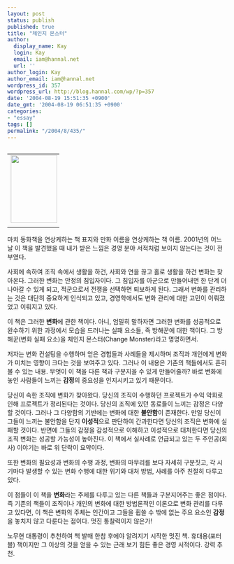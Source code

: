 ```yaml
---
layout: post
status: publish
published: true
title: "체인지 몬스터"
author:
  display_name: Kay
  login: Kay
  email: iam@hannal.net
  url: ''
author_login: Kay
author_email: iam@hannal.net
wordpress_id: 357
wordpress_url: http://blog.hannal.com/wp/?p=357
date: '2004-08-19 15:51:35 +0900'
date_gmt: '2004-08-19 06:51:35 +0900'
categories:
- "essay"
tags: []
permalink: "/2004/8/435/"
---
```

<table align="left">
<tr>
<td style="padding-right:5"><center><img src="http://blog.hannal.com/tt-attach/0819/040819153116269019/575541.jpg" width="106" height="155"></center></td>
</tr>
<tr>
<td class="centerphoto"> </td>
</tr>
</table>
<p>마치 동화책을 연상케하는 책 표지와 만화 이름을 연상케하는 책 이름. 2001년의 어느 날 이 책을 발견했을 때 내가 받은 느낌은 경영 분야 서적처럼 보이지 않는다는 것이 전부였다.</p>
<p>사회에 속하여 조직 속에서 생활을 하건, 사회와 연을 끊고 홀로 생활을 하건 변화는 찾아온다. 그러한 변화는 안정의 침입자이다. 그 침입자를 아군으로 만들어내면 한 단계 더 나아갈 수 있게 되고, 적군으로서 전쟁을 선택하면 퇴보하게 된다. 그래서 변화를 관리하는 것은 대단히 중요하게 인식되고 있고, 경영학에서도 변화 관리에 대한 고민이 이뤄졌었고 이뤄지고 있다.</p>
<p>이 책은 그러한 <b>변화</b>에 관한 책이다. 아니, 엄밀히 말하자면 그러한 변화를 성공적으로 완수하기 위한 과정에서 모습을 드러나는 실패 요소들, 즉 방해꾼에 대한 책이다. 그 방해꾼(변화 실패 요소)을 체인지 몬스터(Change Monster)라고 명명하면서.</p>
<p>저자는 변화 컨설팅을 수행하며 얻은 경험들과 사례들을 제시하며 조직과 개인에게 변화가 미치는 영향이 크다는 것을 보여주고 있다. 그러나 이 내용은 기존의 책들에서도 흔히 볼 수 있는 내용. 무엇이 이 책을 다른 책과 구분지을 수 있게 만들어줄까? 바로 변화에 놓인 사람들이 느끼는 <b>감정</b>의 중요성을 인지시키고 있기 때문이다.</p>
<p>당신이 속한 조직에 변화가 찾아왔다. 당신의 조직이 수행하던 프로젝트가 수익 악화로 인해 프로젝트가 정리된다는 것이다. 당신의 조직에 있던 동료들이 느끼는 감정은 다양할 것이다. 그러나 그 다양함의 기반에는 변화에 대한 <b>불안함</b>이 존재한다. 만일 당신이 그들이 느끼는 불안함을 단지 <b>이성적</b>으로 판단하여 간과한다면 당신의 조직은 변화에 실패할 것이다. 반면에 그들의 감정을 감성적으로 이해하고 이성적으로 대처한다면 당신의 조직 변화는 성공할 가능성이 높아진다. 이 책에서 실사례로 언급되고 있는 두 주인공(회사) 이야기는 바로 위 단락이 요약이다.</p>
<p>또한 변화의 필요성과 변화의 수행 과정, 변화의 마무리를 보다 자세히 구분짓고, 각 시기마다 발생할 수 있는 변화 수행에 대한 위기와 대처 방법, 사례를 아주 친절히 다루고 있다.</p>
<p>이 점들이 이 책을 <b>변화</b>라는 주제를 다루고 있는 다른 책들과 구분지어주는 좋은 점이다. 즉 기존의 책들이 조직이나 개인의 변화에 대한 방법론적인 이론으로 변화 관리를 다루고 있다면, 이 책은 변화의 주체는 인간이고 그들을 휩쓸 수 밖에 없는 주요 요소인 <b>감정</b>을 놓치지 않고 다룬다는 점이다. 멋진 통찰력이지 않은가!</p>
<p>노무현 대통령이 추천하여 책 발매 한참 후에야 알려지기 시작한 멋진 책. 휴대용(포터블) 책이지만 그 이상의 것을 얻을 수 있는 근래 보기 힘든 좋은 경영 서적이다. 강력 추천.</p>
